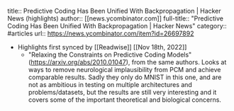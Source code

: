 title:: Predictive Coding Has Been Unified With Backpropagation | Hacker News (highlights)
author:: [[news.ycombinator.com]]
full-title:: "Predictive Coding Has Been Unified With Backpropagation | Hacker News"
category:: #articles
url:: https://news.ycombinator.com/item?id=26697892

- Highlights first synced by [[Readwise]] [[Nov 18th, 2022]]
	- "Relaxing the Constraints on Predictive Coding Models" (https://arxiv.org/abs/2010.01047), from the same authors. Looks at ways to remove neurological implausibility from PCM and achieve comparable results. Sadly they only do MNIST in this one, and are not as ambitious in testing on multiple architectures and problems/datasets, but the results are still very interesting and it covers some of the important theoretical and biological concerns.